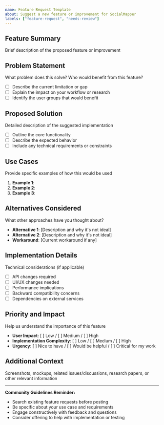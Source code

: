 ```yaml
---
name: Feature Request Template
about: Suggest a new feature or improvement for SocialMapper
labels: ["feature-request", "needs-review"]
---
```


## Feature Summary
Brief description of the proposed feature or improvement

## Problem Statement  
What problem does this solve? Who would benefit from this feature?
- [ ] Describe the current limitation or gap
- [ ] Explain the impact on your workflow or research
- [ ] Identify the user groups that would benefit

## Proposed Solution
Detailed description of the suggested implementation
- [ ] Outline the core functionality 
- [ ] Describe the expected behavior
- [ ] Include any technical requirements or constraints

## Use Cases
Provide specific examples of how this would be used
1. **Example 1**: 
2. **Example 2**: 
3. **Example 3**: 

## Alternatives Considered
What other approaches have you thought about?
- **Alternative 1**: [Description and why it's not ideal]
- **Alternative 2**: [Description and why it's not ideal]
- **Workaround**: [Current workaround if any]

## Implementation Details
Technical considerations (if applicable)
- [ ] API changes required
- [ ] UI/UX changes needed  
- [ ] Performance implications
- [ ] Backward compatibility concerns
- [ ] Dependencies on external services

## Priority and Impact
Help us understand the importance of this feature
- **User Impact**: [ ] Low / [ ] Medium / [ ] High
- **Implementation Complexity**: [ ] Low / [ ] Medium / [ ] High
- **Urgency**: [ ] Nice to have / [ ] Would be helpful / [ ] Critical for my work

## Additional Context
Screenshots, mockups, related issues/discussions, research papers, or other relevant information

---

**Community Guidelines Reminder:**
- Search existing feature requests before posting
- Be specific about your use case and requirements
- Engage constructively with feedback and questions
- Consider offering to help with implementation or testing